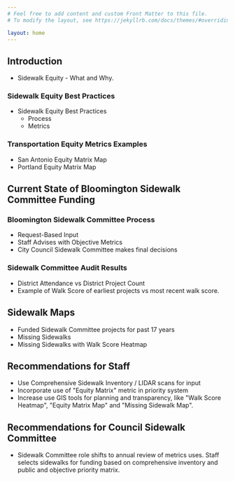 ```yaml
---
# Feel free to add content and custom Front Matter to this file.
# To modify the layout, see https://jekyllrb.com/docs/themes/#overriding-theme-defaults

layout: home
---
```


## Introduction

 * Sidewalk Equity - What and Why.

### Sidewalk Equity Best Practices

 * Sidewalk Equity Best Practices
   * Process
   * Metrics

### Transportation Equity Metrics Examples

 * San Antonio Equity Matrix Map
 * Portland Equity Matrix Map

## Current State of Bloomington Sidewalk Committee Funding

### Bloomington Sidewalk Committee Process

 * Request-Based Input
 * Staff Advises with Objective Metrics
 * City Council Sidewalk Committee makes final decisions

### Sidewalk Committee Audit Results

 * District Attendance vs District Project Count
 * Example of Walk Score of earliest projects vs most recent walk score.

## Sidewalk Maps

 * Funded Sidewalk Committee projects for past 17 years
 * Missing Sidewalks
 * Missing Sidewalks with Walk Score Heatmap

## Recommendations for Staff

 * Use Comprehensive Sidewalk Inventory / LIDAR scans for input
 * Incorporate use of "Equity Matrix" metric in priority system
 * Increase use GIS tools for planning and transparency, like "Walk Score Heatmap",
   "Equity Matrix Map" and "Missing Sidewalk Map".

## Recommendations for Council Sidewalk Committee

 * Sidewalk Committee role shifts to annual review of metrics uses. Staff
   selects sidewalks for funding based on comprehensive inventory and
   public and objective priority matrix.
